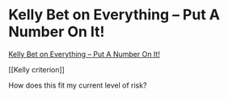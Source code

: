 # Kelly Bet on Everything &#8211; Put A Number On It!
[Kelly Bet on Everything &#8211; Put A Number On It!](https://putanumonit.com/2020/07/04/kelly-bet-on-everything/)

[[Kelly criterion]]

How does this fit my current level of risk?

<!-- #Readable -->

<!-- {BearID:D3BC9D45-7CD6-4C04-A886-7E142472AFF9-56587-000001F8F3DE6366} -->
